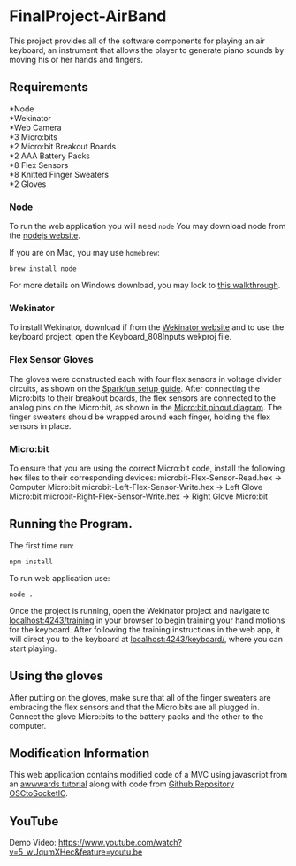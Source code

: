 # FinalProject-AirBand
This project provides all of the software components for playing an air keyboard, an instrument that allows the player to generate piano sounds by moving his or her hands and fingers. 

## Requirements
*Node<br>
*Wekinator<br>
*Web Camera<br>
*3 Micro:bits<br>
*2 Micro:bit Breakout Boards<br>
*2 AAA Battery Packs<br>
*8 Flex Sensors<br>
*8 Knitted Finger Sweaters<br>
*2 Gloves<br>

### Node
To run the web application you will need `node`
You may download node from the [nodejs website](https://nodejs.org/en/download/). 

If you are on Mac, you may use `homebrew`:
```
brew install node
```

For more details on Windows download, you may look to [this walkthrough](https://www.guru99.com/download-install-node-js.html).

### Wekinator
To install Wekinator, download if from the [Wekinator website](http://www.wekinator.org/downloads/) and to use the keyboard project, open the Keyboard_808Inputs.wekproj file.

### Flex Sensor Gloves
The gloves were constructed each with four flex sensors in voltage divider circuits, as shown on the [Sparkfun setup guide](https://learn.sparkfun.com/tutorials/flex-sensor-hookup-guide). After connecting the Micro:bits to their breakout boards, the flex sensors are connected to the analog pins on the Micro:bit, as shown in the [Micro:bit pinout diagram](https://microbit-micropython.readthedocs.io/en/latest/pin.html). The finger sweaters should be wrapped around each finger, holding the flex sensors in place.

### Micro:bit
To ensure that you are using the correct Micro:bit code, install the following hex files to their corresponding devices:
microbit-Flex-Sensor-Read.hex -> Computer Micro:bit
microbit-Left-Flex-Sensor-Write.hex -> Left Glove Micro:bit
microbit-Right-Flex-Sensor-Write.hex -> Right Glove Micro:bit

## Running the Program.
The first time run:
```
npm install
```

To run web application use:
```
node .
```

Once the project is running, open the Wekinator project and navigate to [localhost:4243/training](http://localhost:4243/training) in your browser to begin training your hand motions for the keyboard. After following the training instructions in the web app, it will direct you to the keyboard at [localhost:4243/keyboard/](http://localhost:4243/keyboard/), where you can start playing.

## Using the gloves
After putting on the gloves, make sure that all of the finger sweaters are embracing the flex sensors and that the Micro:bits are all plugged in. Connect the glove Micro:bits to the battery packs and the other to the computer.

## Modification Information
This web application contains modified code of a MVC using javascript from an [awwwards tutorial](https://www.awwwards.com/build-a-simple-javascript-app-the-mvc-way.html) along with code from [Github Repository OSCtoSocketIO](https://github.com/rustynymph/OSCtoSocketIO).

## YouTube
Demo Video: https://www.youtube.com/watch?v=5_wUqumXHec&feature=youtu.be


